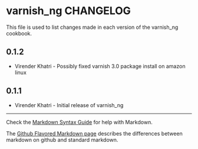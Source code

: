 varnish_ng CHANGELOG
====================

This file is used to list changes made in each version of the varnish_ng cookbook.

0.1.2
-----

- Virender Khatri - Possibly fixed varnish 3.0 package install on amazon linux

0.1.1
-----
- Virender Khatri - Initial release of varnish_ng

- - -
Check the [Markdown Syntax Guide](http://daringfireball.net/projects/markdown/syntax) for help with Markdown.

The [Github Flavored Markdown page](http://github.github.com/github-flavored-markdown/) describes the differences between markdown on github and standard markdown.
